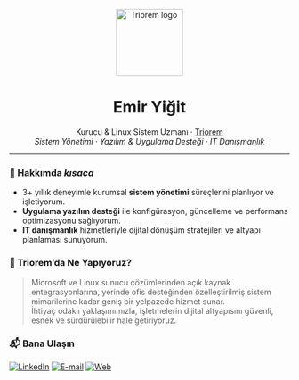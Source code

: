 <!-- ----------  G I T H U B  P R O F I L E  ---------- -->

<p align="center">
  <img src="https://triorem.com/assets/logo/favicon.svg" width="120" alt="Triorem logo">
</p>

<h1 align="center">Emir Yiğit</h1>
<p align="center">
  Kurucu & Linux Sistem Uzmanı · <a href="https://triorem.com">Triorem</a><br>
  <em>Sistem Yönetimi · Yazılım & Uygulama Desteği · IT Danışmanlık</em>
</p>

---

### 🚀 Hakkımda _kısaca_
- 3+ yıllık deneyimle kurumsal **sistem yönetimi** süreçlerini planlıyor ve işletiyorum.  
- **Uygulama yazılım desteği** ile konfigürasyon, güncelleme ve performans optimizasyonu sağlıyorum.  
- **IT danışmanlık** hizmetleriyle dijital dönüşüm stratejileri ve altyapı planlaması sunuyorum.

### 💼 Triorem’da Ne Yapıyoruz?
> Microsoft ve Linux sunucu çözümlerinden açık kaynak entegrasyonlarına, yerinde ofis desteğinden özelleştirilmiş sistem mimarilerine kadar geniş bir yelpazede hizmet sunar.  
> İhtiyaç odaklı yaklaşımımızla, işletmelerin dijital altyapısını güvenli, esnek ve sürdürülebilir hale getiriyoruz.

### 📬 Bana Ulaşın

[![LinkedIn](https://img.shields.io/badge/LinkedIn-Emir%20Yiğit-0077B5?style=flat-square&logo=linkedin&logoColor=white)](https://www.linkedin.com/in/emiryigit/)
[![E-mail](https://img.shields.io/badge/E--Mail-emir@triorem.com-8A2BE2?style=flat-square&logo=microsoft-outlook&logoColor=white)](mailto:emir@triorem.com)
[![Web](https://img.shields.io/badge/Triorem.com-Ziyaret%20Et-000000?style=flat-square&logo=google-chrome&logoColor=white)](https://triorem.com)
<!-- ----------  /END  ---------- -->
